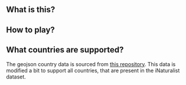 ## What is this?

## How to play?

## What countries are supported?
The geojson country data is sourced from [this repository](https://hub.arcgis.com/datasets/esri::world-countries-generalized/explore). This data is modified a bit to support all countries, that are present in the iNaturalist dataset.